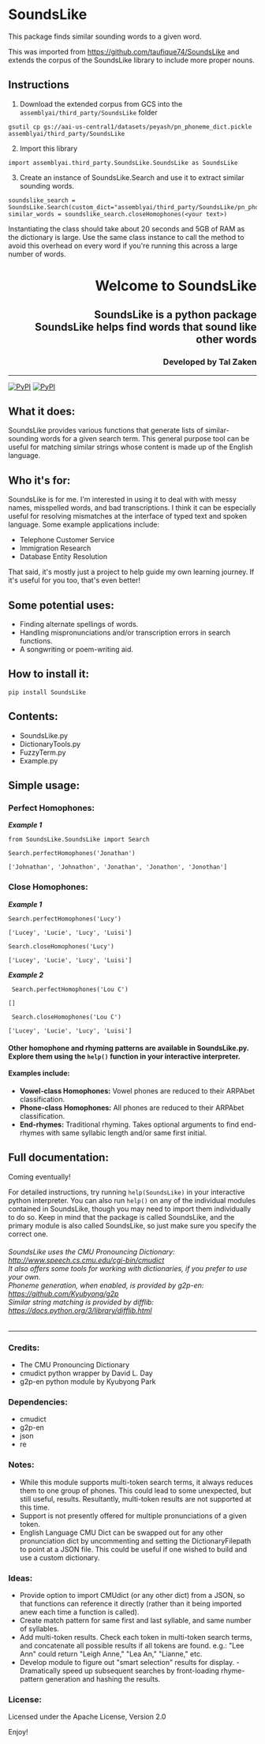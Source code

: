 # SoundsLike 

This package finds similar sounding words to a given word.

This was imported from https://github.com/taufique74/SoundsLike and extends the corpus of the SoundsLike library to include more proper nouns.

## Instructions
1. Download the extended corpus from GCS into the `assemblyai/third_party/SoundsLike` folder
```
gsutil cp gs://aai-us-central1/datasets/peyash/pn_phoneme_dict.pickle assemblyai/third_party/SoundsLike
``` 
2. Import this library
```
import assemblyai.third_party.SoundsLike.SoundsLike as SoundsLike
```
3. Create an instance of SoundsLike.Search and use it to extract similar sounding words.

```
soundslike_search = SoundsLike.Search(custom_dict="assemblyai/third_party/SoundsLike/pn_phoneme_dict.pickle")
similar_words = soundslike_search.closeHomophones(<your text>)
```
Instantiating the class should take about 20 seconds and 5GB of RAM as the dictionary is large. Use the same class instance to call the method to avoid this overhead on every word if you're running this across a large number of words.


# <p align="right">Welcome to SoundsLike</p>
    
## <p align="right">SoundsLike is a python package  <br>SoundsLike helps find words that sound like other words</p>

### <p align="right">**Developed by Tal Zaken**</p>
***
[![PyPI](https://img.shields.io/pypi/dm/soundslike.svg)]()
[![PyPI](https://img.shields.io/pypi/v/soundslike.svg)]()
## What it does:
SoundsLike provides various functions that generate lists of similar-sounding words for a given search term. This general purpose tool can be useful for matching similar strings whose content is made up of the English language.

## Who it's for:
SoundsLike is for me. I'm interested in using it to deal with with messy names, misspelled words, and bad transcriptions. I think it can be especially useful for resolving mismatches at the interface of typed text and spoken language. Some example applications include:
- Telephone Customer Service
- Immigration Research
- Database Entity Resolution

That said, it's mostly just a project to help guide my own learning journey. If it's useful for you too, that's even better!

## Some potential uses:
- Finding alternate spellings of words.
- Handling mispronunciations and/or transcription errors in search functions.
- A songwriting or poem-writing aid.  

## How to install it:

`pip install SoundsLike`

## Contents:
- SoundsLike.py
- DictionaryTools.py
- FuzzyTerm.py
- Example.py

## Simple usage:
### Perfect Homophones:
***Example 1***

    from SoundsLike.SoundsLike import Search
    
    Search.perfectHomophones('Jonathan')
    
`['Johnathan', 'Johnathon', 'Jonathan', 'Jonathon', 'Jonothan']`

### Close Homophones:
***Example 1***

    Search.perfectHomophones('Lucy')

`['Lucey', 'Lucie', 'Lucy', 'Luisi']`

    Search.closeHomophones('Lucy')

`['Lucey', 'Lucie', 'Lucy', 'Luisi']`

***Example 2***

     Search.perfectHomophones('Lou C')
    
`[]`

     Search.closeHomophones('Lou C')
    
`['Lucey', 'Lucie', 'Lucy', 'Luisi']`

#### Other homophone and rhyming patterns are available in SoundsLike.py. Explore them using the `help()` function in your interactive interpreter.  <br><br>Examples include:
- **Vowel-class Homophones:**  Vowel phones are reduced to their ARPAbet classification.
- **Phone-class Homophones:**  All phones are reduced to their ARPAbet classification.
- **End-rhymes:**  Traditional rhyming. Takes optional arguments to find end-rhymes with same syllabic length and/or same first initial.



## Full documentation:
Coming eventually! 

For detailed instructions, try running `help(SoundsLike)` in your interactive python interpreter. 
You can also run `help()` on any of the individual modules contained in SoundsLike, though you may need to import them individually to do so. Keep in mind that the package is called SoundsLike, and the primary module is also called SoundsLike, so just make sure you specify the correct one.
            
###### SoundsLike uses the CMU Pronouncing Dictionary: http://www.speech.cs.cmu.edu/cgi-bin/cmudict  <br>It also offers some tools for working with dictionaries, if you prefer to use your own. <br>Phoneme generation, when enabled, is provided by g2p-en: https://github.com/Kyubyong/g2p  <br>Similar string matching is provided by difflib: https://docs.python.org/3/library/difflib.html  




***

### Credits:
- The CMU Pronouncing Dictionary
- cmudict python wrapper by David L. Day
- g2p-en python module by Kyubyong Park

### Dependencies:
      
- cmudict
- g2p-en
- json
- re
 
### Notes:
- While this module supports multi-token search terms, it always reduces them to one group of phones. This could lead to some unexpected, but still useful, results. Resultantly, multi-token results are not supported at this time.
- Support is not presently offered for multiple pronunciations of a given token.
- English Language CMU Dict can be swapped out for any other pronunciation dict by uncommenting and setting the DictionaryFilepath to point at a JSON file. This could be useful if one wished to build and use a custom dictionary.

### Ideas:
- Provide option to import CMUdict (or any other dict) from a JSON, so that functions can reference it directly (rather than it being imported anew each time a function is called). 
- Create match pattern for same first and last syllable, and same number of syllables.
- Add multi-token results. Check each token in multi-token search terms, and concatenate all possible results if all tokens are found. e.g.: "Lee Ann" could return "Leigh Anne," "Lea An," "Lianne," etc.
- Develop module to figure out "smart selection" results for display.
-Dramatically speed up subsequent searches by front-loading rhyme-pattern generation and hashing the results. 

### License:

Licensed under the Apache License, Version 2.0

Enjoy!



